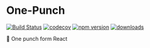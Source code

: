 # One-Punch

[![Build Status](https://travis-ci.com/SudoDotDog/One-Punch.svg?branch=master)](https://travis-ci.com/SudoDotDog/One-Punch)
[![codecov](https://codecov.io/gh/SudoDotDog/One-Punch/branch/master/graph/badge.svg)](https://codecov.io/gh/SudoDotDog/One-Punch)
[![npm version](https://badge.fury.io/js/one-punch.svg)](https://badge.fury.io/js/one-punch)
[![downloads](https://img.shields.io/npm/dm/one-punch.svg)](https://www.npmjs.com/package/one-punch)

:maple_leaf: One punch form React
